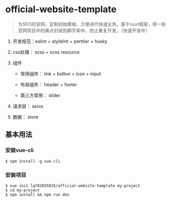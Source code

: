 # official-website-template

 > 为SEO的官网，定制初始模板，方便进行快速业务。基于nuxt框架，把一些官网项目中的痛点封装到脚手架中，防止重复开发。（快速开发中）

1. 开发规范：eslint + stylelint + perttier + husky

1. css处理： scss + scss resource

1. 组件 

   * 常用组件： link + button + icon + input

   * 布局组件： header + footer

   * 第三方常用： slider

1. 请求层： axios

1. 数据： store

## 基本用法

### 安装vue-cli

``` shell
$ npm install -g vue-cli
```

### 安装项目

``` shell
$ vue init lq782655835/official-website-template my-project
$ cd my-project
$ npm install && npm run dev
```